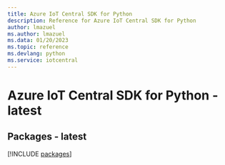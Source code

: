 ```yaml
---
title: Azure IoT Central SDK for Python
description: Reference for Azure IoT Central SDK for Python
author: lmazuel
ms.author: lmazuel
ms.data: 01/20/2023
ms.topic: reference
ms.devlang: python
ms.service: iotcentral
---
```

# Azure IoT Central SDK for Python - latest
## Packages - latest
[!INCLUDE [packages](iot-central-index.md)]